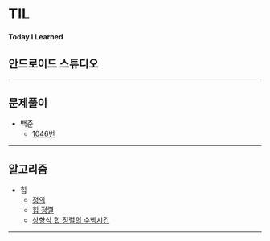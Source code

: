# TIL
#### Today I Learned



## 안드로이드 스튜디오


---

## 문제풀이
* 백준
  + [1046번](./백준/1046번.md)
---

## 알고리즘
* 힙
  + [정의](./algorithm/heap.md)
  + [힙 정렬](./algorithm/heapSort.md)
  + [상향식 힙 정렬의 수행시간](./algorithm/상향식.md)
---
